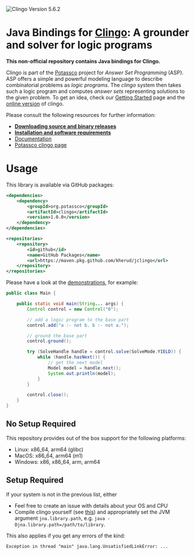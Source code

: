 ![Clingo Version 5.6.2](https://img.shields.io/badge/clingo-5.6.2-informational)

# Java Bindings for [Clingo](https://github.com/potassco/clingo): A grounder and solver for logic programs

**This non-official repository contains Java bindings for Clingo.**

Clingo is part of the [Potassco](https://potassco.org) project for *Answer Set
Programming* (ASP).  ASP offers a simple and powerful modeling language to
describe combinatorial problems as *logic programs*.  The *clingo* system then
takes such a logic program and computes *answer sets* representing solutions to
the given problem.  To get an idea, check our [Getting
Started](https://potassco.org/doc/start/) page and the [online
version](https://potassco.org/clingo/run/) of clingo.

Please consult the following resources for further information:

- [**Downloading source and binary releases**](https://github.com/potassco/clingo/releases)
- [**Installation and software requirements**](https://github.com/potassco/clingo/blob/master/INSTALL.md)
- [Documentation](https://github.com/potassco/guide/releases)
- [Potassco clingo page](https://potassco.org/clingo/)

# Usage

This library is available via GitHub packages:

```xml
<dependencies>
    <dependency>
        <groupId>org.potassco</groupId>
        <artifactId>clingo</artifactId>
        <version>1.0.0</version>
    </dependency>
</dependencies>

<repositories>
    <repository>
        <id>github</id>
        <name>GitHub Packages</name>
        <url>https://maven.pkg.github.com/kherud/jclingo</url>
    </repository>
</repositories>
```

Please have a look at the [demonstrations](src/test/java/demo), for example:

```java
public class Main {

	public static void main(String... args) {
		Control control = new Control("0");

		// add a logic program to the base part
		control.add("a :- not b. b :- not a.");

		// ground the base part
		control.ground();

		try (SolveHandle handle = control.solve(SolveMode.YIELD)) {
			while (handle.hasNext()) {
				// get the next model
				Model model = handle.next();
				System.out.println(model);
			}
		}

		control.close();
	}
}
```

## No Setup Required

This repository provides out of the box support for the following platforms:

- Linux: x86_64, arm64 (glibc)
- MacOS: x86_64, arm64 (m1)
- Windows: x86, x86_64, arm, arm64

## Setup Required

If your system is not in the previous list, either

- Feel free to create an issue with details about your OS and CPU
- Compile clingo yourself (see [this](https://github.com/potassco/clingo/blob/master/INSTALL.md#build-install-and-test)) and appropriately set the JVM argument `jna.library.path`, e.g. `java -Djna.library.path=/path/to/library`.

This also applies if you get any errors of the kind:

```
Exception in thread "main" java.lang.UnsatisfiedLinkError: ...
```